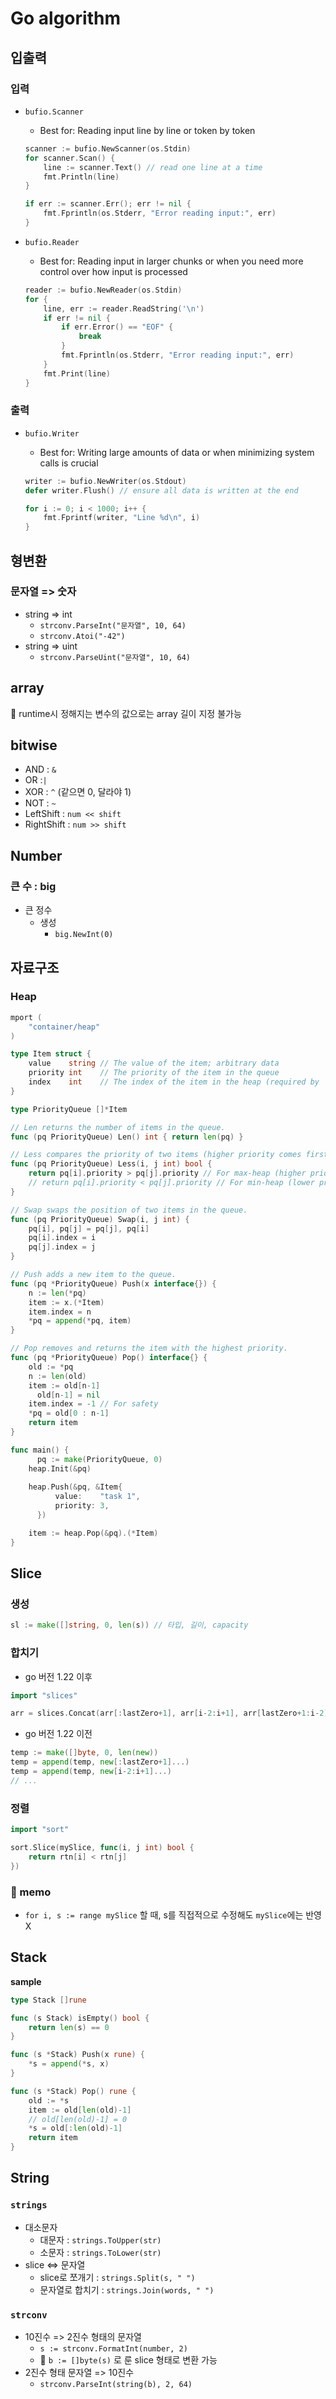 # Go algorithm







## 입출력



### 입력

- `bufio.Scanner`

  - Best for: Reading input line by line or token by token

  ```go
  scanner := bufio.NewScanner(os.Stdin)
  for scanner.Scan() {
      line := scanner.Text() // read one line at a time
      fmt.Println(line)
  }
  
  if err := scanner.Err(); err != nil {
      fmt.Fprintln(os.Stderr, "Error reading input:", err)
  }
  ```

- `bufio.Reader`

  - Best for: Reading input in larger chunks or when you need more control over how input is processed

  ```go
  reader := bufio.NewReader(os.Stdin)
  for {
      line, err := reader.ReadString('\n')
      if err != nil {
          if err.Error() == "EOF" {
              break
          }
          fmt.Fprintln(os.Stderr, "Error reading input:", err)
      }
      fmt.Print(line)
  }
  ```



### 출력

- `bufio.Writer`

  - Best for: Writing large amounts of data or when minimizing system calls is crucial

  ```go
  writer := bufio.NewWriter(os.Stdout)
  defer writer.Flush() // ensure all data is written at the end
  
  for i := 0; i < 1000; i++ {
      fmt.Fprintf(writer, "Line %d\n", i)
  }
  ```

  



## 형변환



### 문자열 => 숫자

- string => int
  - `strconv.ParseInt("문자열", 10, 64)`
  - `strconv.Atoi("-42")`
- string => uint
  - `strconv.ParseUint("문자열", 10, 64)`



## array

:memo: runtime시 정해지는 변수의 값으로는 array 길이 지정 불가능



## bitwise

- AND : `&`
- OR :`|`
- XOR : `^` (같으면 0, 달라야 1)
- NOT : `~`
- LeftShift : `num << shift`
- RightShift : `num >> shift`



## Number



### 큰 수 : big

- 큰 정수
  - 생성
    - `big.NewInt(0)`





## 자료구조



### Heap

```go
mport (
    "container/heap"
)

type Item struct {
    value    string // The value of the item; arbitrary data
    priority int    // The priority of the item in the queue
    index    int    // The index of the item in the heap (required by `container/heap`)
}

type PriorityQueue []*Item

// Len returns the number of items in the queue.
func (pq PriorityQueue) Len() int { return len(pq) }

// Less compares the priority of two items (higher priority comes first).
func (pq PriorityQueue) Less(i, j int) bool {
    return pq[i].priority > pq[j].priority // For max-heap (higher priority first)
    // return pq[i].priority < pq[j].priority // For min-heap (lower priority first)
}

// Swap swaps the position of two items in the queue.
func (pq PriorityQueue) Swap(i, j int) {
    pq[i], pq[j] = pq[j], pq[i]
    pq[i].index = i
    pq[j].index = j
}

// Push adds a new item to the queue.
func (pq *PriorityQueue) Push(x interface{}) {
    n := len(*pq)
    item := x.(*Item)
    item.index = n
    *pq = append(*pq, item)
}

// Pop removes and returns the item with the highest priority.
func (pq *PriorityQueue) Pop() interface{} {
    old := *pq
    n := len(old)
    item := old[n-1]
	  old[n-1] = nil
    item.index = -1 // For safety
    *pq = old[0 : n-1]
    return item
}

func main() {
	  pq := make(PriorityQueue, 0)
    heap.Init(&pq)
  
    heap.Push(&pq, &Item{
          value:    "task 1",
          priority: 3,
      })

    item := heap.Pop(&pq).(*Item)
}
```



## Slice



### 생성

```go
sl := make([]string, 0, len(s)) // 타입, 길이, capacity
```



### 합치기

- go 버전 1.22 이후

```go
import "slices"

arr = slices.Concat(arr[:lastZero+1], arr[i-2:i+1], arr[lastZero+1:i-2], arr[i+1:])
```

- go 버전 1.22 이전

```go
temp := make([]byte, 0, len(new)) 
temp = append(temp, new[:lastZero+1]...)
temp = append(temp, new[i-2:i+1]...)
// ...
```



### 정렬

```go
import "sort"

sort.Slice(mySlice, func(i, j int) bool {
    return rtn[i] < rtn[j]
})
```





### :memo: memo

-  `for i, s := range mySlice` 할 때, s를 직접적으로 수정해도 `mySlice`에는 반영 X





## Stack

**sample**

```go
type Stack []rune

func (s Stack) isEmpty() bool {
	return len(s) == 0
}

func (s *Stack) Push(x rune) {
	*s = append(*s, x)
}

func (s *Stack) Pop() rune {
	old := *s
	item := old[len(old)-1]
	// old[len(old)-1] = 0
	*s = old[:len(old)-1]
	return item
}
```







## String

### `strings`

- 대소문자
  - 대문자 : `strings.ToUpper(str)`
  - 소문자 : `strings.ToLower(str)`
- slice <=> 문자열
  - slice로 쪼개기 : `strings.Split(s, " ")`
  - 문자열로 합치기 : `strings.Join(words, " ")`



### `strconv`

- 10진수 => 2진수 형태의 문자열
  - `s := strconv.FormatInt(number, 2)`
  - :memo: `b := []byte(s)` 로 룬 slice 형태로 변환 가능
- 2진수 형태 문자열 => 10진수
  - `strconv.ParseInt(string(b), 2, 64)`
